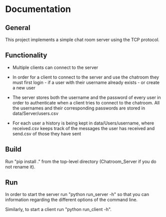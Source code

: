 # Documentation #

## General ##
This project implements a simple chat room server using the TCP protocol.

## Functionality ##

* Multiple clients can connect to the server

* In order for a client to connect to the server and use the chatroom they
must first login - if a user with their username already exists - or create
a new user

* The server stores both the username and the password of every user in order to authenticate when a
client tries to connect to the chatroom. All the usernames and their corresponding passwords are stored
in data/Server/users.csv

* For each user a history is being kept in data/Users/username, where received.csv keeps track of the messages
the user has received and send.csv of those they have sent

## Build ##

Run "pip install ." from the top-level directory (Chatroom_Server if you do not rename it).


## Run ##

In order to start the server run "python run_server -h" so that you can information regarding the
different options of the command line.

Similarly, to start a client run "python run_client -h".
